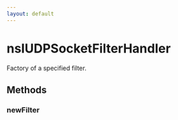 ```yaml
---
layout: default
---
```


# nsIUDPSocketFilterHandler #

Factory of a specified filter.


## Methods ##

### newFilter ###

